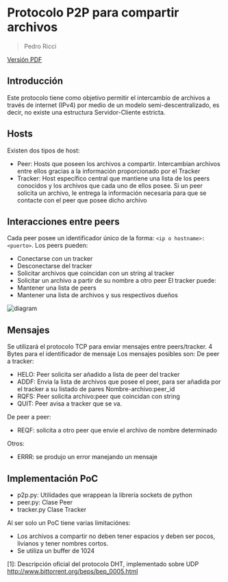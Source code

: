 ﻿
Protocolo P2P para compartir archivos
==============================
> Pedro Ricci

[Versión PDF](./Protocolo.pdf)

## Introducción
Este protocolo tiene como objetivo permitir el intercambio de archivos a través de internet (IPv4) por medio de un modelo semi-descentralizado, es decir, no existe una estructura Servidor-Cliente estricta.

## Hosts
Existen dos tipos de host:
- Peer: Hosts que poseen los archivos a compartir. Intercambian archivos entre ellos gracias a la información proporcionado por el Tracker
- Tracker: Host específico central que mantiene una lista de los peers conocidos y los archivos que cada uno de ellos posee. Si un peer solicita un archivo, le entrega la información necesaria para que se contacte con el peer que posee dicho archivo


## Interacciones entre peers
Cada peer posee un identificador único de la forma: ```<ip o hostname>:<puerto>```.
Los peers pueden:
- Conectarse con un tracker
- Desconectarse del tracker
- Solicitar archivos que coincidan con un string al tracker
- Solicitar un archivo a partir de su nombre a otro peer
El tracker puede:
- Mantener una lista de peers
- Mantener una lista de archivos y sus respectivos dueños


![diagram](https://snag.gy/CmQt4o.jpg)

## Mensajes
Se utilizará el protocolo TCP para enviar mensajes entre peers/tracker.
4  Bytes para el identificador de mensaje
Los mensajes posibles son:
De peer a tracker:
- HELO: Peer solicita ser añadido a lista de peer del tracker
- ADDF: Envia la lista de archivos que posee el peer, para ser añadida por el tracker a su listado de pares Nombre-archivo:peer_id
- RQFS: Peer solicita archivo:peer que coincidan con string
- QUIT: Peer avisa a tracker que se va.

De peer a peer:
- REQF: solicita a otro peer que envie el archivo de nombre determinado

Otros:
- ERRR: se produjo un error manejando un mensaje 


## Implementación PoC
- p2p.py: Utilidades que wrappean la librería sockets de python
- peer.py: Clase Peer
- tracker.py Clase Tracker

Al ser solo un PoC tiene varias limitaciónes:
- Los archivos a compartir no deben tener espacios y deben ser pocos, livianos y tener nombres cortos.
- Se utiliza un buffer de 1024












[1]: Descripción oficial del protocolo DHT, implementado sobre UDP http://www.bittorrent.org/beps/bep_0005.html

